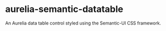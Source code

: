 # aurelia-semantic-datatable
An Aurelia data table control styled using the Semantic-UI CSS framework.
